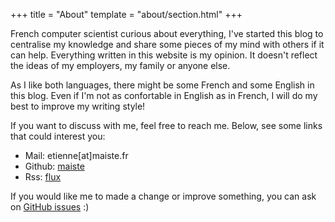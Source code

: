+++
title = "About"
template = "about/section.html"
+++

French computer scientist curious about everything, I've started this blog to centralise my knowledge and share some pieces of my mind with others if it can help. Everything written in this website is my opinion. It doesn't reflect the ideas of my employers, my family or anyone else.

As I like both languages, there might be some French and some English in this blog. Even if I'm not as confortable in English as in French, I will do my best to improve my writing style!

If you want to discuss with me, feel free to reach me. Below, see some links that could interest you:

* Mail: etienne[at]maiste.fr
* Github: [maiste](https://github.com/maiste)
* Rss: [flux](https://maiste.github.io/atom.xml)

If you would like me to made a change or improve something, you can ask on [GitHub issues](https://github.com/maiste/maiste.github.io/issues) :)
